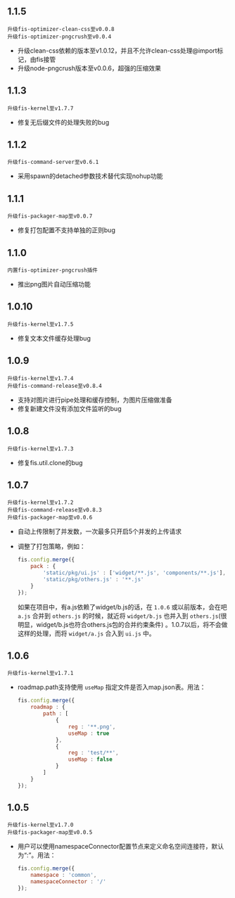 ## 1.1.5

    升级fis-optimizer-clean-css至v0.0.8
    升级fis-optimizer-pngcrush至v0.0.4

* 升级clean-css依赖的版本至v1.0.12，并且不允许clean-css处理@import标记，由fis接管
* 升级node-pngcrush版本至v0.0.6，超强的压缩效果

## 1.1.3

    升级fis-kernel至v1.7.7

* 修复无后缀文件的处理失败的bug

## 1.1.2

    升级fis-command-server至v0.6.1

* 采用spawn的detached参数技术替代实现nohup功能

## 1.1.1

    升级fis-packager-map至v0.0.7

* 修复打包配置不支持单独的正则bug

## 1.1.0

    内置fis-optimizer-pngcrush插件

* 推出png图片自动压缩功能

## 1.0.10

    升级fis-kernel至v1.7.5

* 修复文本文件缓存处理bug

## 1.0.9

    升级fis-kernel至v1.7.4
    升级fis-command-release至v0.8.4

* 支持对图片进行pipe处理和缓存控制，为图片压缩做准备
* 修复新建文件没有添加文件监听的bug

## 1.0.8

    升级fis-kernel至v1.7.3

* 修复fis.util.clone的bug

## 1.0.7

    升级fis-kernel至v1.7.2
    升级fis-command-release至v0.8.3
    升级fis-packager-map至v0.0.6

* 自动上传限制了并发数，一次最多只开启5个并发的上传请求
* 调整了打包策略，例如：

    ```javascript
    fis.config.merge({
        pack : {
            'static/pkg/ui.js' : ['widget/**.js', 'components/**.js'],
            'static/pkg/others.js' : '**.js'
        }
    });
    ```
    
    如果在项目中，有a.js依赖了widget/b.js的话，在 ``1.0.6`` 或以前版本，会在吧 ``a.js`` 合并到 ``others.js`` 的时候，就近将 ``widget/b.js`` 也并入到 ``others.js``(很明显，widget/b.js也符合others.js包的合并约束条件) 。1.0.7以后，将不会做这样的处理，而将 ``widget/a.js`` 合入到 ``ui.js`` 中。

## 1.0.6

    升级fis-kernel至v1.7.1

* roadmap.path支持使用 ``useMap`` 指定文件是否入map.json表。用法：

    ```javascript
    fis.config.merge({
        roadmap : {
            path : [
                {
                    reg : '**.png',
                    useMap : true
                },
                {
                    reg : 'test/**',
                    useMap : false
                }
            ]
        }
    });
    ```

## 1.0.5

    升级fis-kernel至v1.7.0
    升级fis-packager-map至v0.0.5

* 用户可以使用namespaceConnector配置节点来定义命名空间连接符，默认为“:”。用法：

    ```javascript
    fis.config.merge({
        namespace : 'common',
        namespaceConnector : '/'
    });
    ```